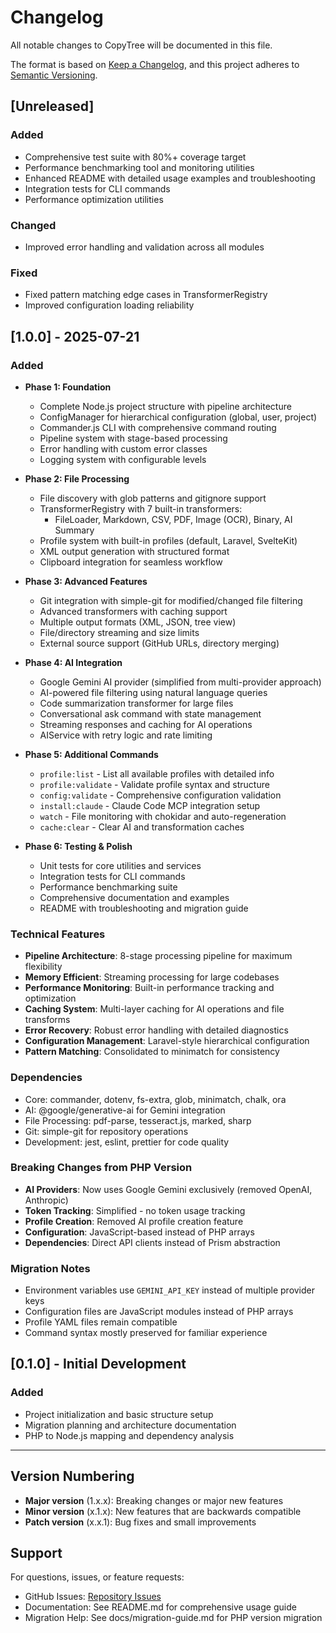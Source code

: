 # Changelog

All notable changes to CopyTree will be documented in this file.

The format is based on [Keep a Changelog](https://keepachangelog.com/en/1.0.0/),
and this project adheres to [Semantic Versioning](https://semver.org/spec/v2.0.0.html).

## [Unreleased]

### Added
- Comprehensive test suite with 80%+ coverage target
- Performance benchmarking tool and monitoring utilities
- Enhanced README with detailed usage examples and troubleshooting
- Integration tests for CLI commands
- Performance optimization utilities

### Changed
- Improved error handling and validation across all modules

### Fixed
- Fixed pattern matching edge cases in TransformerRegistry
- Improved configuration loading reliability

## [1.0.0] - 2025-07-21

### Added
- **Phase 1: Foundation**
  - Complete Node.js project structure with pipeline architecture
  - ConfigManager for hierarchical configuration (global, user, project)
  - Commander.js CLI with comprehensive command routing
  - Pipeline system with stage-based processing
  - Error handling with custom error classes
  - Logging system with configurable levels

- **Phase 2: File Processing** 
  - File discovery with glob patterns and gitignore support
  - TransformerRegistry with 7 built-in transformers:
    - FileLoader, Markdown, CSV, PDF, Image (OCR), Binary, AI Summary
  - Profile system with built-in profiles (default, Laravel, SvelteKit)
  - XML output generation with structured format
  - Clipboard integration for seamless workflow

- **Phase 3: Advanced Features**
  - Git integration with simple-git for modified/changed file filtering
  - Advanced transformers with caching support
  - Multiple output formats (XML, JSON, tree view)
  - File/directory streaming and size limits
  - External source support (GitHub URLs, directory merging)

- **Phase 4: AI Integration**
  - Google Gemini AI provider (simplified from multi-provider approach)
  - AI-powered file filtering using natural language queries
  - Code summarization transformer for large files
  - Conversational ask command with state management
  - Streaming responses and caching for AI operations
  - AIService with retry logic and rate limiting

- **Phase 5: Additional Commands**
  - `profile:list` - List all available profiles with detailed info
  - `profile:validate` - Validate profile syntax and structure
  - `config:validate` - Comprehensive configuration validation
  - `install:claude` - Claude Code MCP integration setup
  - `watch` - File monitoring with chokidar and auto-regeneration
  - `cache:clear` - Clear AI and transformation caches

- **Phase 6: Testing & Polish**
  - Unit tests for core utilities and services
  - Integration tests for CLI commands
  - Performance benchmarking suite
  - Comprehensive documentation and examples
  - README with troubleshooting and migration guide

### Technical Features
- **Pipeline Architecture**: 8-stage processing pipeline for maximum flexibility
- **Memory Efficient**: Streaming processing for large codebases
- **Performance Monitoring**: Built-in performance tracking and optimization
- **Caching System**: Multi-layer caching for AI operations and file transforms
- **Error Recovery**: Robust error handling with detailed diagnostics
- **Configuration Management**: Laravel-style hierarchical configuration
- **Pattern Matching**: Consolidated to minimatch for consistency

### Dependencies
- Core: commander, dotenv, fs-extra, glob, minimatch, chalk, ora
- AI: @google/generative-ai for Gemini integration
- File Processing: pdf-parse, tesseract.js, marked, sharp
- Git: simple-git for repository operations
- Development: jest, eslint, prettier for code quality

### Breaking Changes from PHP Version
- **AI Providers**: Now uses Google Gemini exclusively (removed OpenAI, Anthropic)
- **Token Tracking**: Simplified - no token usage tracking
- **Profile Creation**: Removed AI profile creation feature
- **Configuration**: JavaScript-based instead of PHP arrays
- **Dependencies**: Direct API clients instead of Prism abstraction

### Migration Notes
- Environment variables use `GEMINI_API_KEY` instead of multiple provider keys
- Configuration files are JavaScript modules instead of PHP arrays
- Profile YAML files remain compatible
- Command syntax mostly preserved for familiar experience

## [0.1.0] - Initial Development

### Added
- Project initialization and basic structure setup
- Migration planning and architecture documentation
- PHP to Node.js mapping and dependency analysis

---

## Version Numbering

- **Major version** (1.x.x): Breaking changes or major new features
- **Minor version** (x.1.x): New features that are backwards compatible  
- **Patch version** (x.x.1): Bug fixes and small improvements

## Support

For questions, issues, or feature requests:
- GitHub Issues: [Repository Issues](https://github.com/username/copytree/issues)
- Documentation: See README.md for comprehensive usage guide
- Migration Help: See docs/migration-guide.md for PHP version migration